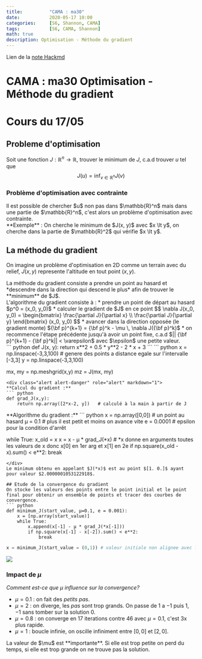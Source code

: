 ```yaml
---
title:          "CAMA : ma30"
date:           2020-05-17 10:00
categories:     [S6, Shannon, CAMA]
tags:           [S6, CAMA, Shannon]
math: true
description: Optimisation - Méthode du gradient
---
```

Lien de la [note Hackmd](https://hackmd.io/@lemasymasa/H1XbIPb3U)
# CAMA : ma30 Optimisation - Méthode du gradient
# Cours du 17/05

## Probleme d'optimisation
Soit une fonction $J : \mathbb{R}^n\to\mathbb{R}$, trouver le minimum de $J$, c.a.d trouver $u$ tel que
$$
J(u) = \inf_{v\in\mathbb{R}^n}J(v)
$$
### Problème d'optimisation avec contrainte
<div class="alert alert-info" role="alert" markdown="1">
Il est possible de chercher $u$ non pas dans $\mathbb{R}^n$ mais dans une partie de $\mathbb{R}^n$, c'est alors un problème d'optimisation avec contrainte.
</div>
**Exemple** : On cherche le minimum de $J(x, y)$ avec $x \lt y$, on cherche dans la partie de $\mathbb{R}^2$ qui vérifie $x \lt y$.

## La méthode du gradient
On imagine un problème d'optimisation en 2D comme un terrain avec du relief, $J(x, y)$ represente l'altitude en tout point $(x, y)$.
<div class="alert alert-danger" role="alert" markdown="1">
La méthode du gradient consiste a prendre un point au hasard et *descendre dans la direction qui descend le plus* afin de trouver le **minimum** de $J$.
</div>
<div class="alert alert-success" role="alert">
L'algorithme du gradient consiste à :
* prendre un point de départ au hasard $p^0 = (x_0, y_0)$
* calculer le gradient de $J$ en ce point
$$
\nabla J(x_0, y_0) = \begin{bmatrix} 
\frac{\partial J}{\partial x}  \\
\frac{\partial J}{\partial y}
\end{bmatrix} (x_0, y_0)
$$
* avancer dans la direction opposée (le gradient monte) ${\bf p}^{k+1} = {\bf p}^k - \mu \, \nabla J({\bf p}^k)$
* on recommence l'étape précédente jusqu'à avoir un point fixe, c.a.d $|| {\bf p}^{k+1} - {\bf p}^k|| < \varepsilon$ avec $\epsilon$ une petite valeur.
</div>
``` python
def J(x, y):
    return x**2 + 0.5 * y**2 - 2 * x + 3
```
``` python
x = np.linspace(-3,3,100) # genere des points a distance egale sur l'intervalle [-3,3]
y = np.linspace(-3,3,100)

mx, my = np.meshgrid(x,y)
mz = J(mx, my)
```
<div class="alert alert-danger" role="alert" markdown="1">
**Calcul du gradient :**
``` python
def grad_J(x,y):
    return np.array([2*x-2, y])   # calculé à la main à partir de J
```
</div>
<div class="alert alert-success" role="alert">
**Algorithme du gradient :**
``` python
x = np.array([0,0])  # un point au hasard
µ = 0.1     # plus il est petit et moins on avance vite
e = 0.0001  # epsilon pour la condition d'arrêt

while True:
    x_old = x
    x =  x - µ * grad_J(*x)  # *x donne en arguments toutes les valeurs de x donc x[0] en 1er arg et x[1] en 2e
    if np.square(x_old - x).sum() < e**2:
        break
```
</div>
Le minimum obtenu en appelant $J(*x)$ est au point $[1. 0.]$ ayant pour valeur $2.0000001053122918$.

## Etude de la convergence du gradient
On stocke les valeurs des points entre le point initial et le point final pour obtenir un ensemble de points et tracer des courbes de convergence.
``` python
def minimum_J(start_value, µ=0.1, e = 0.001):
    x = [np.array(start_value)]
    while True:
        x.append(x[-1] - µ * grad_J(*x[-1]))
        if np.square(x[-1] - x[-2]).sum() < e**2:
            break
```
``` python
x = minimum_J(start_value = (0,1)) # valeur initiale non alignee avec la solution
```
![](https://i.imgur.com/4f6A4yp.png)

### Impact de $\mu$
*Comment est-ce que $\mu$ influence sur la convergence?*
* $\mu = 0.1$ : on fait des *petits pas*.
* $\mu = 2$ : on diverge, les *pas* sont trop grands. On passe de $1$ a $-1$ puis $1$, $-1$ sans tomber sur la solution $0$.
* $\mu = 0.8$ : on converge en $17$ iterations contre $46$ avec $\mu = 0.1$, c'est 3x plus rapide.
* $\mu = 1$ : boucle infinie, on oscille infiniment entre $[0, 0]$ et $[2, 0]$.
<div class="alert alert-danger" role="alert" markdown="1">
La valeur de $\mu$ est **importante**. Si elle est trop petite on perd du temps, si elle est trop grande on ne trouve pas la solution.
</div>